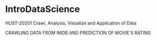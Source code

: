 # IntroDataScience
HUST-20201 Crawl, Analysis, Visualize and Application of Data

CRAWLING DATA FROM IMDB AND PREDICTION OF MOVIE'S RATING
